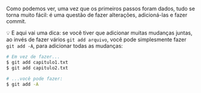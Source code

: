 Como podemos ver, uma vez que os primeiros passos foram dados, tudo se torna muito fácil: é uma questão de fazer alterações, adicioná-las e fazer commit.

:bulb: E aqui vai uma dica: se você tiver que adicionar muitas mudanças juntas, ao invés de fazer vários `git add arquivo`, você pode simplesmente fazer `git add -A`, para adicionar todas as mudanças:

```bash
# Em vez de fazer...
$ git add capitulo1.txt
$ git add capitulo2.txt

# ...você pode fazer:
$ git add -A
```
